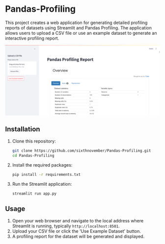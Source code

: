 # Pandas-Profiling

This project creates a web application for generating detailed profiling reports of datasets using Streamlit and Pandas Profiling. The application allows users to upload a CSV file or use an example dataset to generate an interactive profiling report.

![Screenshot of the page](screenshot.png)

## Installation
1. Clone this repository:
    ```sh
    git clone https://github.com/sixthnovember/Pandas-Profiling.git
    cd Pandas-Profiling
    ```
2. Install the required packages:
    ```sh
    pip install -r requirements.txt
    ```
3. Run the Streamlit application:
    ```sh
    streamlit run app.py
    ```

## Usage
1. Open your web browser and navigate to the local address where Streamlit is running, typically `http://localhost:8501`.
2. Upload your CSV file or click the 'Use Example Dataset' button.
3. A profiling report for the dataset will be generated and displayed.